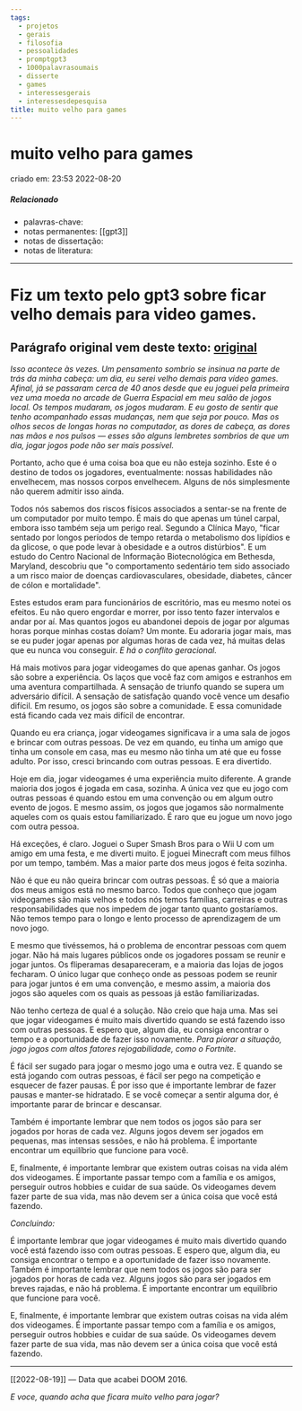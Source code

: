 ```yaml
---
tags:
  - projetos
  - gerais
  - filosofia
  - pessoalidades
  - promptgpt3
  - 1000palavrasoumais
  - disserte
  - games
  - interessesgerais
  - interessesdepesquisa
title: muito velho para games
---
```


# muito velho para games

criado em: 23:53 2022-08-20

##### Relacionado

- palavras-chave: 
- notas permanentes: [[gpt3]]
- notas de dissertação:
- notas de literatura: 

---

# Fiz um texto pelo gpt3 sobre ficar velho demais para video games.

## Parágrafo original vem deste texto: [original](https://www.reddit.com/r/patientgamers/comments/qj6wbk/doom_2016_made_me_feel_like_an_old_man/)

*Isso acontece às vezes. Um pensamento sombrio se insinua na parte de trás da minha cabeça: um dia, eu serei velho demais para vídeo games. Afinal, já se passaram cerca de 40 anos desde que eu joguei pela primeira vez uma moeda no arcade de Guerra Espacial em meu salão de jogos local. Os tempos mudaram, os jogos mudaram. E eu gosto de sentir que tenho acompanhado essas mudanças, nem que seja por pouco. Mas os olhos secos de longas horas no computador, as dores de cabeça, as dores nas mãos e nos pulsos — esses são alguns lembretes sombrios de que um dia, jogar jogos pode não ser mais possível.*

Portanto, acho que é uma coisa boa que eu não esteja sozinho. Este é o destino de todos os jogadores, eventualmente: nossas habilidades não envelhecem, mas nossos corpos envelhecem. Alguns de nós simplesmente não querem admitir isso ainda.

Todos nós sabemos dos riscos físicos associados a sentar-se na frente de um computador por muito tempo. É mais do que apenas um túnel carpal, embora isso também seja um perigo real. Segundo a Clínica Mayo, "ficar sentado por longos períodos de tempo retarda o metabolismo dos lipídios e da glicose, o que pode levar à obesidade e a outros distúrbios". E um estudo do Centro Nacional de Informação Biotecnológica em Bethesda, Maryland, descobriu que "o comportamento sedentário tem sido associado a um risco maior de doenças cardiovasculares, obesidade, diabetes, câncer de cólon e mortalidade".

Estes estudos eram para funcionários de escritório, mas eu mesmo notei os efeitos. Eu não quero engordar e morrer, por isso tento fazer intervalos e andar por aí. Mas quantos jogos eu abandonei depois de jogar por algumas horas porque minhas costas doíam? Um monte. Eu adoraria jogar mais, mas se eu puder jogar apenas por algumas horas de cada vez, há muitas delas que eu nunca vou conseguir. *E há o conflito geracional.*

Há mais motivos para jogar videogames do que apenas ganhar. Os jogos são sobre a experiência. Os laços que você faz com amigos e estranhos em uma aventura compartilhada. A sensação de triunfo quando se supera um adversário difícil. A sensação de satisfação quando você vence um desafio difícil. Em resumo, os jogos são sobre a comunidade. E essa comunidade está ficando cada vez mais difícil de encontrar.

Quando eu era criança, jogar videogames significava ir a uma sala de jogos e brincar com outras pessoas. De vez em quando, eu tinha um amigo que tinha um console em casa, mas eu mesmo não tinha um até que eu fosse adulto. Por isso, cresci brincando com outras pessoas. E era divertido.

Hoje em dia, jogar videogames é uma experiência muito diferente. A grande maioria dos jogos é jogada em casa, sozinha. A única vez que eu jogo com outras pessoas é quando estou em uma convenção ou em algum outro evento de jogos. E mesmo assim, os jogos que jogamos são normalmente aqueles com os quais estou familiarizado. É raro que eu jogue um novo jogo com outra pessoa.

Há exceções, é claro. Joguei o Super Smash Bros para o Wii U com um amigo em uma festa, e me diverti muito. E joguei Minecraft com meus filhos por um tempo, também. Mas a maior parte dos meus jogos é feita sozinha.

Não é que eu não queira brincar com outras pessoas. É só que a maioria dos meus amigos está no mesmo barco. Todos que conheço que jogam videogames são mais velhos e todos nós temos famílias, carreiras e outras responsabilidades que nos impedem de jogar tanto quanto gostaríamos. Não temos tempo para o longo e lento processo de aprendizagem de um novo jogo.

E mesmo que tivéssemos, há o problema de encontrar pessoas com quem jogar. Não há mais lugares públicos onde os jogadores possam se reunir e jogar juntos. Os fliperamas desapareceram, e a maioria das lojas de jogos fecharam. O único lugar que conheço onde as pessoas podem se reunir para jogar juntos é em uma convenção, e mesmo assim, a maioria dos jogos são aqueles com os quais as pessoas já estão familiarizadas.

Não tenho certeza de qual é a solução. Não creio que haja uma. Mas sei que jogar videogames é muito mais divertido quando se está fazendo isso com outras pessoas. E espero que, algum dia, eu consiga encontrar o tempo e a oportunidade de fazer isso novamente. *Para piorar a situação, jogo jogos com altos fatores rejogabilidade, como o Fortnite*. 

É fácil ser sugado para jogar o mesmo jogo uma e outra vez. E quando se está jogando com outras pessoas, é fácil ser pego na competição e esquecer de fazer pausas. É por isso que é importante lembrar de fazer pausas e manter-se hidratado. E se você começar a sentir alguma dor, é importante parar de brincar e descansar.

Também é importante lembrar que nem todos os jogos são para ser jogados por horas de cada vez. Alguns jogos devem ser jogados em pequenas, mas intensas sessões, e não há problema. É importante encontrar um equilíbrio que funcione para você.

E, finalmente, é importante lembrar que existem outras coisas na vida além dos videogames. É importante passar tempo com a família e os amigos, perseguir outros hobbies e cuidar de sua saúde. Os videogames devem fazer parte de sua vida, mas não devem ser a única coisa que você está fazendo.

*Concluindo:*

É importante lembrar que jogar videogames é muito mais divertido quando você está fazendo isso com outras pessoas. E espero que, algum dia, eu consiga encontrar o tempo e a oportunidade de fazer isso novamente.  
Também é importante lembrar que nem todos os jogos são para ser jogados por horas de cada vez. Alguns jogos são para ser jogados em breves rajadas, e não há problema. É importante encontrar um equilíbrio que funcione para você.

E, finalmente, é importante lembrar que existem outras coisas na vida além dos videogames. É importante passar tempo com a família e os amigos, perseguir outros hobbies e cuidar de sua saúde. Os videogames devem fazer parte de sua vida, mas não devem ser a única coisa que você está fazendo.

---

[[2022-08-19]] — Data que acabei DOOM 2016.

*E voce, quando acha que ficara muito velho para jogar?*
